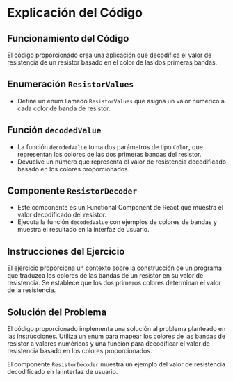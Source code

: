# Explicación del Código

## Funcionamiento del Código

El código proporcionado crea una aplicación que decodifica el valor de resistencia de un resistor basado en el color de las dos primeras bandas.

## Enumeración `ResistorValues`

- Define un enum llamado `ResistorValues` que asigna un valor numérico a cada color de banda de resistor.

## Función `decodedValue`

- La función `decodedValue` toma dos parámetros de tipo `Color`, que representan los colores de las dos primeras bandas del resistor.
- Devuelve un número que representa el valor de resistencia decodificado basado en los colores proporcionados.

## Componente `ResistorDecoder`

- Este componente es un Functional Component de React que muestra el valor decodificado del resistor.
- Ejecuta la función `decodedValue` con ejemplos de colores de bandas y muestra el resultado en la interfaz de usuario.

## Instrucciones del Ejercicio

El ejercicio proporciona un contexto sobre la construcción de un programa que traduzca los colores de las bandas de un resistor en su valor de resistencia. Se establece que los dos primeros colores determinan el valor de la resistencia.

## Solución del Problema

El código proporcionado implementa una solución al problema planteado en las instrucciones. Utiliza un enum para mapear los colores de las bandas de resistor a valores numéricos y una función para decodificar el valor de resistencia basado en los colores proporcionados.

El componente `ResistorDecoder` muestra un ejemplo del valor de resistencia decodificado en la interfaz de usuario.
